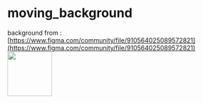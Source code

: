 # moving_background
background from : [https://www.figma.com/community/file/910564025089572821](https://www.figma.com/community/file/910564025089572821)
<img src="https://user-images.githubusercontent.com/97815504/150679567-75677a4f-f8fa-4c69-b3b6-e68a71b9d53a.png" width="100" height="100">

